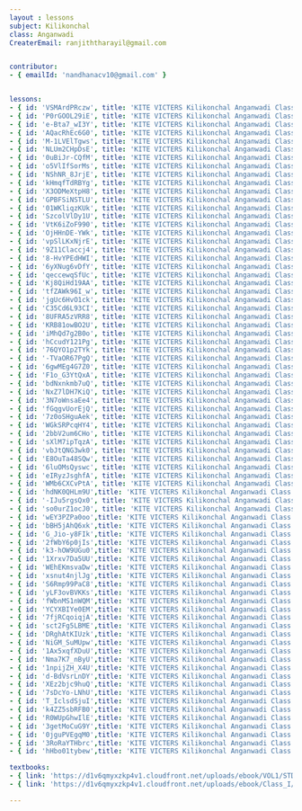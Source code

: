 ```yaml
--- 
layout : lessons 
subject: Kilikonchal
class: Anganwadi
CreaterEmail: ranjiththarayil@gmail.com


contributor: 
- { emailId: 'nandhanacv10@gmail.com' }


lessons: 
- { id: 'VSMArdPRczw', title: 'KITE VICTERS Kilikonchal Anganwadi Class 1' }
- { id: 'P0rGOOL29iE', title: 'KITE VICTERS Kilikonchal Anganwadi Class 2' }
- { id: 'e-Bta7_wI3Y', title: 'KITE VICTERS Kilikonchal Anganwadi Class 3' }
- { id: 'AQacRhEc6G0', title: 'KITE VICTERS Kilikonchal Anganwadi Class 4' }
- { id: 'M-1LVElTgws', title: 'KITE VICTERS Kilikonchal Anganwadi Class 5' }
- { id: 'NLUm2CHpDsE', title: 'KITE VICTERS Kilikonchal Anganwadi Class 6' }
- { id: '0uBiJr-CQfM', title: 'KITE VICTERS Kilikonchal Anganwadi Class 7' }
- { id: 'o5VlIfSorMs', title: 'KITE VICTERS Kilikonchal Anganwadi Class 8' }
- { id: 'NShNR_8JrjE', title: 'KITE VICTERS Kilikonchal Anganwadi Class 9' }
- { id: 'kHmqfTdRBYg', title: 'KITE VICTERS Kilikonchal Anganwadi Class 10' }
- { id: 'X3ODMeXtpH8', title: 'KITE VICTERS Kilikonchal Anganwadi Class 11' }
- { id: 'GPBFSiNSTLU', title: 'KITE VICTERS Kilikonchal Anganwadi Class 12' }
- { id: '01WKliqzKUk', title: 'KITE VICTERS Kilikonchal Anganwadi Class 13' }
- { id: 'SzcolVlDy1U', title: 'KITE VICTERS Kilikonchal Anganwadi Class 14' }
- { id: 'VtK6iZoF990', title: 'KITE VICTERS Kilikonchal Anganwadi Class 15' }
- { id: 'OjHHnDE-YWk', title: 'KITE VICTERS Kilikonchal Anganwadi Class 16' }
- { id: 'vpSlLKxNjrE', title: 'KITE VICTERS Kilikonchal Anganwadi Class 17' }
- { id: '9Z11Claccj4', title: 'KITE VICTERS Kilikonchal Anganwadi Class 18' }
- { id: '8-HvYPEdHWI', title: 'KITE VICTERS Kilikonchal Anganwadi Class 19' }
- { id: '6yXNug6vDfY', title: 'KITE VICTERS Kilikonchal Anganwadi Class 20' }
- { id: 'qeccewqSfUc', title: 'KITE VICTERS Kilikonchal Anganwadi Class 21' }
- { id: 'Kj8QiHd19AA', title: 'KITE VICTERS Kilikonchal Anganwadi Class 22' }
- { id: 'tfZAWk96I_w', title: 'KITE VICTERS Kilikonchal Anganwadi Class 23' }
- { id: 'jgUc6HvO1ck', title: 'KITE VICTERS Kilikonchal Anganwadi Class 24' }
- { id: 'C35Cd6L93CI', title: 'KITE VICTERS Kilikonchal Anganwadi Class 25' }
- { id: '8UFRA5zVRR8', title: 'KITE VICTERS Kilikonchal Anganwadi Class 26' }
- { id: 'KRB81owBO2U', title: 'KITE VICTERS Kilikonchal Anganwadi Class 27' }
- { id: 'iMhQd7g2B0o', title: 'KITE VICTERS Kilikonchal Anganwadi Class 28' }
- { id: 'hCcudY121Pg', title: 'KITE VICTERS Kilikonchal Anganwadi Class 29' }
- { id: '76QYO1p2TYk', title: 'KITE VICTERS Kilikonchal Anganwadi Class 30' }
- { id: '-TVaOR67PgQ', title: 'KITE VICTERS Kilikonchal Anganwadi Class 31' }
- { id: '6gwMEg4G7Z0', title: 'KITE VICTERS Kilikonchal Anganwadi Class 32' }
- { id: 'F1o_G3YtQxA', title: 'KITE VICTERS Kilikonchal Anganwadi Class 33' }
- { id: 'bdNxnkmb7uQ', title: 'KITE VICTERS Kilikonchal Anganwadi Class 34' }
- { id: 'NxZ7lDH7KiQ', title: 'KITE VICTERS Kilikonchal Anganwadi Class 35' }
- { id: '3N7oWnsaEe4', title: 'KITE VICTERS Kilikonchal Anganwadi Class 36' }
- { id: 'fGqgvUorEjQ', title: 'KITE VICTERS Kilikonchal Anganwadi Class 37' }
- { id: '7z0oSHguAek', title: 'KITE VICTERS Kilikonchal Anganwadi Class 38' }
- { id: 'WGkSRPcqHY4', title: 'KITE VICTERS Kilikonchal Anganwadi Class 39' }
- { id: '2bbV2um6CHo', title: 'KITE VICTERS Kilikonchal Anganwadi Class 40' }
- { id: 'sXlM7ipTqzA', title: 'KITE VICTERS Kilikonchal Anganwadi Class 41' }
- { id: 'vbJtQNG3wk0', title: 'KITE VICTERS Kilikonchal Anganwadi Class 42' }
- { id: 'E8OuTa48SQw', title: 'KITE VICTERS Kilikonchal Anganwadi Class 43' }
- { id: '6luOMsQyswc', title: 'KITE VICTERS Kilikonchal Anganwadi Class 44' }
- { id: 'eIRyzJsghfA', title: 'KITE VICTERS Kilikonchal Anganwadi Class 45' }
- { id: 'WMb6CXCvPtA', title: 'KITE VICTERS Kilikonchal Anganwadi Class 46' }
- { id: 'hdNK0QHLm9U',title: 'KITE VICTERS Kilikonchal Anganwadi Class 47' }
- { id: '-IJu5rgsQx0', title: 'KITE VICTERS Kilikonchal Anganwadi Class 48' }
- { id: 'so0urZ1ocJ0', title: 'KITE VICTERS Kilikonchal Anganwadi Class 49' }
- { id: 'wEY3PZPa0oo',title: 'KITE VICTERS Kilikonchal Anganwadi Class 50' }
- { id: 'bBH5jAhQ6xk',title: 'KITE VICTERS Kilikonchal Anganwadi Class 51' }
- { id: 'G_Jio-y8FIk',title: 'KITE VICTERS Kilikonchal Anganwadi Class 52' }
- { id: '2fWbY6p0jIs',title: 'KITE VICTERS Kilikonchal Anganwadi Class 53' }
- { id: 'k3-hOW9UGu0',title: 'KITE VICTERS Kilikonchal Anganwadi Class 54' }
- { id: '1Xrxv7Da5UU',title: 'KITE VICTERS Kilikonchal Anganwadi Class 55' }
- { id: 'WEhEKmsvaDw',title: 'KITE VICTERS Kilikonchal Anganwadi Class 56' }
- { id: 'xsnut4njlJg',title: 'KITE VICTERS Kilikonchal Anganwadi Class 57' }
- { id: 'S6Rmp99PaC8',title: 'KITE VICTERS Kilikonchal Anganwadi Class 58' }
- { id: 'yLF3ovBVKKs',title: 'KITE VICTERS Kilikonchal Anganwadi Class 59' }
- { id: 'fWbnMS1nWQM',title: 'KITE VICTERS Kilikonchal Anganwadi Class 60' }
- { id: 'YCYXBIYe0EM',title: 'KITE VICTERS Kilikonchal Anganwadi Class 61' }
- { id: '7fjRCqoiqjA',title: 'KITE VICTERS Kilikonchal Anganwadi Class 62' }
- { id: 'sct2Fg5LBME',title: 'KITE VICTERS Kilikonchal Anganwadi Class 63' }
- { id: 'DRghAtKIUzk',title: 'KITE VICTERS Kilikonchal Anganwadi Class 64' }
- { id: 'NiGM_SuMUpw',title: 'KITE VICTERS Kilikonchal Anganwadi Class 65' }
- { id: '1Ax5xqfXDuU',title: 'KITE VICTERS Kilikonchal Anganwadi Class 66' }
- { id: 'Nma7K7_nByU',title: 'KITE VICTERS Kilikonchal Anganwadi Class 67' }
- { id: '1npijZH_X4U',title: 'KITE VICTERS Kilikonchal Anganwadi Class 68' }
- { id: 'd-BdVsrLnDY',title: 'KITE VICTERS Kilikonchal Anganwadi Class 69' }
- { id: 'XEz2bjc9huQ',title: 'KITE VICTERS Kilikonchal Anganwadi Class 70' }
- { id: '7sDcYo-LNhU',title: 'KITE VICTERS Kilikonchal Anganwadi Class 71' }
- { id: 'T_IclsdSjuI',title: 'KITE VICTERS Kilikonchal Anganwadi Class 72' }
- { id: 'k4ZZ5sbRFB0',title: 'KITE VICTERS Kilikonchal Anganwadi Class 73' }
- { id: 'R0WUpGhwIlE',title: 'KITE VICTERS Kilikonchal Anganwadi Class 74' }
- { id: '3getMoCuG9Y',title: 'KITE VICTERS Kilikonchal Anganwadi Class 75' }
- { id: '0jguPVEgqM0',title: 'KITE VICTERS Kilikonchal Anganwadi Class 76' }
- { id: '3RoRaYTHbrc',title: 'KITE VICTERS Kilikonchal Anganwadi Class 77' }
- { id: 'hHbo01tybew',title: 'KITE VICTERS Kilikonchal Anganwadi Class 78' }

textbooks:
- { link: 'https://d1v6qmyxzkp4v1.cloudfront.net/uploads/ebook/VOL1/STD1/KeralaReaderEnglish/KeralaReaderEnglish.pdf', title: 'English Part -1' , medium: 'Malayalam' }
- { link: 'https://d1v6qmyxzkp4v1.cloudfront.net/uploads/ebook/Class_I/English_VolII/1-72.pdf', title: 'English Part -2' , medium: 'Malayalam' }

---
```


